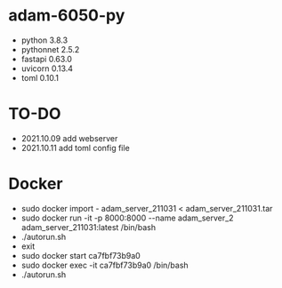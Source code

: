 # adam-6050-py
- python 3.8.3
- pythonnet 2.5.2
- fastapi 0.63.0
- uvicorn 0.13.4
- toml 0.10.1

# TO-DO
- 2021.10.09 add webserver
- 2021.10.11 add toml config file

# Docker
- sudo docker import - adam_server_211031 < adam_server_211031.tar
- sudo docker run -it -p 8000:8000 --name adam_server_2  adam_server_211031:latest /bin/bash
- ./autorun.sh
- exit
- sudo docker start ca7fbf73b9a0
- sudo docker exec -it ca7fbf73b9a0 /bin/bash
- ./autorun.sh
